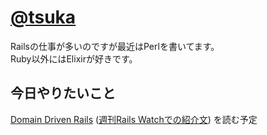 # [@tsuka](https://twitter.com/tsuka)

Railsの仕事が多いのですが最近はPerlを書いてます。  
Ruby以外にはElixirが好きです。

## 今日やりたいこと

[Domain Driven Rails](https://blog.arkency.com/domain-driven-rails/) ([週刊Rails Watchでの紹介文](https://techracho.bpsinc.jp/hachi8833/2018_07_02/58881#2-0)) を読む予定
